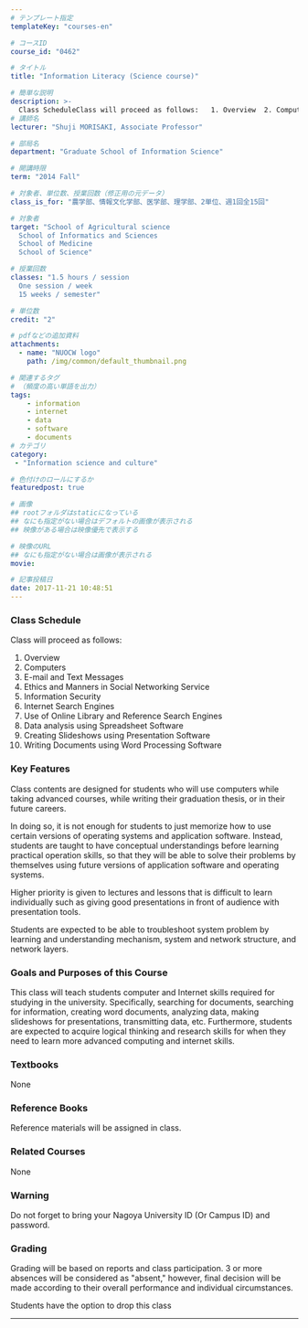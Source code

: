 ```yaml
---
# テンプレート指定
templateKey: "courses-en"

# コースID
course_id: "0462"

# タイトル
title: "Information Literacy (Science course)"

# 簡単な説明
description: >-
  Class ScheduleClass will proceed as follows:   1. Overview  2. Computers  3. E-mail and Text Messages  4. Ethics and Manners in Social Networking Service  5. Information Security  6. Interne ....
# 講師名
lecturer: "Shuji MORISAKI, Associate Professor"

# 部局名
department: "Graduate School of Information Science"

# 開講時限
term: "2014	Fall"

# 対象者、単位数、授業回数（修正用の元データ）
class_is_for: "農学部、情報文化学部、医学部、理学部、2単位、週1回全15回"

# 対象者
target: "School of Agricultural science
  School of Informatics and Sciences
  School of Medicine
  School of Science"

# 授業回数
classes: "1.5 hours / session
  One session / week
  15 weeks / semester"

# 単位数
credit: "2"

# pdfなどの追加資料
attachments:
  - name: "NUOCW logo" 
    path: /img/common/default_thumbnail.png

# 関連するタグ
# （頻度の高い単語を出力）
tags:
    - information
    - internet
    - data
    - software
    - documents
# カテゴリ
category:
 - "Information science and culture"

# 色付けのロールにするか
featuredpost: true

# 画像
## rootフォルダはstaticになっている
## なにも指定がない場合はデフォルトの画像が表示される
## 映像がある場合は映像優先で表示する

# 映像のURL
## なにも指定がない場合は画像が表示される
movie: 

# 記事投稿日
date: 2017-11-21 10:48:51
---
```


### Class Schedule

Class will proceed as follows:

1. Overview
2. Computers
3. E-mail and Text Messages
4. Ethics and Manners in Social Networking Service
5. Information Security
6. Internet Search Engines
7. Use of Online Library and Reference Search Engines
8. Data analysis using Spreadsheet Software
9. Creating Slideshows using Presentation Software
10. Writing Documents using Word Processing Software

### Key Features

Class contents are designed for students who will use computers while taking advanced courses, while writing their graduation thesis, or in their future careers.

In doing so, it is not enough for students to just memorize how to use certain versions of operating systems and application software. Instead, students are taught to have conceptual understandings before learning practical operation skills, so that they will be able to solve their problems by themselves using future versions of application software and operating systems.

Higher priority is given to lectures and lessons that is difficult to learn individually such as giving good presentations in front of audience with presentation tools.

Students are expected to be able to troubleshoot system problem by learning and understanding mechanism, system and network structure, and network layers.

### Goals and Purposes of this Course

This class will teach students computer and Internet skills required for studying in the university. Specifically, searching for documents, searching for information, creating word documents, analyzing data, making slideshows for presentations, transmitting data, etc. Furthermore, students are expected to acquire logical thinking and research skills for when they need to learn more advanced computing and internet skills.

### Textbooks

None

### Reference Books

Reference materials will be assigned in class.

### Related Courses

None

### Warning

Do not forget to bring your Nagoya University ID (Or Campus ID) and password.

### Grading

Grading will be based on reports and class participation. 3 or more absences will be considered as "absent," however, final decision will be made according to their overall performance and individual circumstances.

Students have the option to drop this class

---

